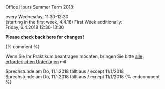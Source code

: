
<div class="alert alert-info" role="alert">

Office Hours Summer Term 2018:<br />

every Wednesday, 11:30-12:30<br />
(starting in the first week, 4.4.18)
First Week additionally:<br />
Friday, 6.4.2018 12:30-13:30<br />


<b>Please check back here for changes!</b>
</div>
{% comment %}

Wenn Sie Ihr Praktikum beantragen möchten, bringen Sie bitte
[alle erforderlichen Unterlagen](https://imi-bachelor.htw-berlin.de/studium/praktikum/#c10769) mit.



<div class="alert alert-danger" role="alert">
  Sprechstunde am Do, 11.1.2018 fällt aus / except 11/1/2018
</div>
  Sprechstunde am Do, 11.1.2018 fällt aus / except 11/1/2018
</div>
{% endcomment %}
